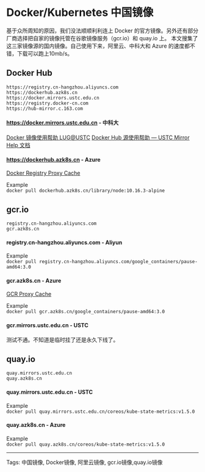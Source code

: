 # Docker/Kubernetes 中国镜像

基于众所周知的原因，我们没法顺顺利利连上 Docker 的官方镜像。另外还有部分厂商选择把自家的镜像托管在谷歌镜像服务（gcr.io）和 quay.io 上。
本文搜集了这三家镜像源的国内镜像。自己使用下来，阿里云、中科大和 Azure 的速度都不错，下载可以跑上10mb/s。 

## Docker Hub
```
https://registry.cn-hangzhou.aliyuncs.com
https://dockerhub.azk8s.cn
https://docker.mirrors.ustc.edu.cn
https://registry.docker-cn.com
https://hub-mirror.c.163.com
```

#### https://docker.mirrors.ustc.edu.cn - 中科大
[Docker 镜像使用帮助 LUG@USTC](https://lug.ustc.edu.cn/wiki/mirrors/help/docker)
[Docker Hub 源使用帮助 — USTC Mirror Help  文档](http://mirrors.ustc.edu.cn/help/dockerhub.html)

#### https://dockerhub.azk8s.cn - Azure
[Docker Registry Proxy Cache](http://mirror.azure.cn/help/docker-registry-proxy-cache.html)

Example  
`docker pull dockerhub.azk8s.cn/library/node:10.16.3-alpine`

## gcr.io
```
registry.cn-hangzhou.aliyuncs.com
gcr.azk8s.cn
```

#### registry.cn-hangzhou.aliyuncs.com - Aliyun
Example  
`docker pull registry.cn-hangzhou.aliyuncs.com/google_containers/pause-amd64:3.0`

#### gcr.azk8s.cn - Azure
[GCR Proxy Cache](http://mirror.azure.cn/help/gcr-proxy-cache.html)

Example  
`docker pull gcr.azk8s.cn/google_containers/pause-amd64:3.0`

#### gcr.mirrors.ustc.edu.cn - USTC
测试不通。不知道是临时挂了还是永久下线了。


## quay.io
```
quay.mirrors.ustc.edu.cn
quay.azk8s.cn
```

#### quay.mirrors.ustc.edu.cn - USTC
Example  
`docker pull quay.mirrors.ustc.edu.cn/coreos/kube-state-metrics:v1.5.0`

#### quay.azk8s.cn - Azure
Example  
`docker pull quay.azk8s.cn/coreos/kube-state-metrics:v1.5.0`

- - - -
Tags: 中国镜像, Docker镜像, 阿里云镜像, gcr.io镜像,quay.io镜像
